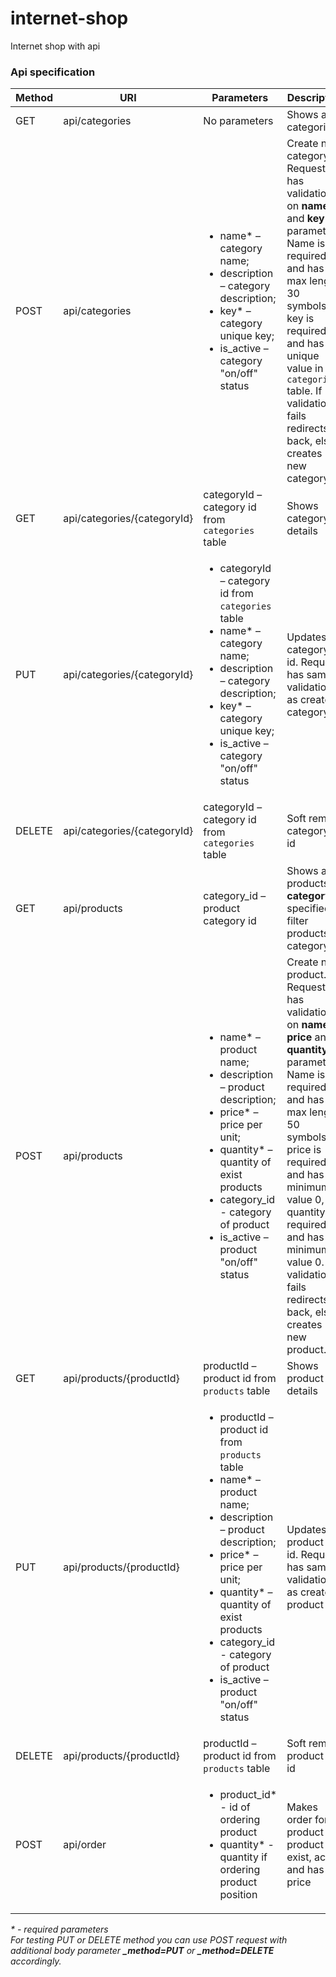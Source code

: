 # internet-shop
Internet shop with api

### Api specification

| Method | URI | Parameters | Description |
| ------ | --- | ---------- | ----------- |
| GET | api/categories | No parameters | Shows all categories |
| POST | api/categories | <ul><li> name* &ndash; category name;</li><li> description &ndash; category description;</li><li>key* &ndash; category unique key;</li><li>is_active &ndash; category "on/off" status</li></ul>| Create new category. Request has validation on **name** and **key** parameters. Name is required and has max length 30 symbols, key is required and has unique value in `categories` table. If validation fails redirects back, else creates new category.|
| GET | api/categories/{categoryId} | categoryId &ndash; category id from `categories` table | Shows category details |
| PUT | api/categories/{categoryId} | <ul><li>categoryId &ndash; category id from `categories` table</li><li> name* &ndash; category name;</li><li> description &ndash; category description;</li><li>key* &ndash; category unique key;</li><li>is_active &ndash; category "on/off" status</li></ul> | Updates category by id. Request has same validation as create category |
| DELETE | api/categories/{categoryId} |  categoryId &ndash; category id from `categories` table | Soft remove category by id |
| GET | api/products | category_id &ndash; product category id| Shows all products. If  **category_id** specified, filter products by category id|
| POST | api/products | <ul><li> name* &ndash; product name;</li><li> description &ndash; product description;</li><li>price* &ndash; price per unit;</li><li>quantity* &ndash; quantity of exist products</li><li>category_id - category of product</li><li>is_active &ndash; product "on/off" status </li></ul>| Create new product. Request has validation on **name**, **price** and **quantity** parameters. Name is required and has max length 50 symbols, price is required and has minimum value 0, quantity is required and has minimum value 0. If validation fails redirects back, else creates new product.|
| GET | api/products/{productId} | productId &ndash; product id from `products` table | Shows product details |
| PUT | api/products/{productId} | <ul><li>productId &ndash; product id from `products` table</li><li> name* &ndash; product name;</li><li> description &ndash; product description;</li><li>price* &ndash; price per unit;</li><li>quantity* &ndash; quantity of exist products</li><li>category_id - category of product</li><li>is_active &ndash; product "on/off" status </li></ul> | Updates product by id. Request has same validation as create product |
| DELETE | api/products/{productId} |  productId &ndash; product id from `products` table | Soft remove product by id |
| POST | api/order | <ul><li>product_id* - id of ordering product</li><li>quantity* - quantity if ordering product position</li></ul> | Makes order for product if product exist, active and has price
 *\* - required parameters<br>For testing PUT or DELETE method you can use POST request with additional body parameter **_method=PUT** or **_method=DELETE** accordingly.*
